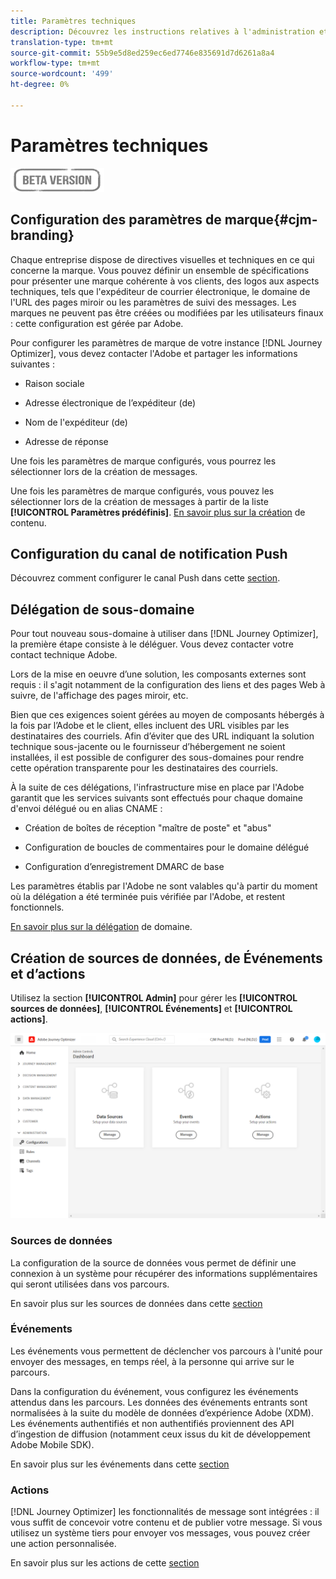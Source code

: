 ```yaml
---
title: Paramètres techniques
description: Découvrez les instructions relatives à l'administration et aux paramètres
translation-type: tm+mt
source-git-commit: 55b9e5d8ed259ec6ed7746e835691d7d6261a8a4
workflow-type: tm+mt
source-wordcount: '499'
ht-degree: 0%

---
```


# Paramètres techniques

![](assets/do-not-localize/badge.png)

## Configuration des paramètres de marque{#cjm-branding}

Chaque entreprise dispose de directives visuelles et techniques en ce qui concerne la marque. Vous pouvez définir un ensemble de spécifications pour présenter une marque cohérente à vos clients, des logos aux aspects techniques, tels que l&#39;expéditeur de courrier électronique, le domaine de l&#39;URL des pages miroir ou les paramètres de suivi des messages.
Les marques ne peuvent pas être créées ou modifiées par les utilisateurs finaux : cette configuration est gérée par Adobe.

Pour configurer les paramètres de marque de votre instance [!DNL Journey Optimizer], vous devez contacter l&#39;Adobe et partager les informations suivantes :

* Raison sociale

* Adresse électronique de l’expéditeur (de)

* Nom de l&#39;expéditeur (de)

* Adresse de réponse

Une fois les paramètres de marque configurés, vous pourrez les sélectionner lors de la création de messages.

Une fois les paramètres de marque configurés, vous pouvez les sélectionner lors de la création de messages à partir de la liste **[!UICONTROL Paramètres prédéfinis]**. [En savoir plus sur la création](create-message.md) de contenu.

## Configuration du canal de notification Push

Découvrez comment configurer le canal Push dans cette [section](configure-push.md).

## Délégation de sous-domaine

Pour tout nouveau sous-domaine à utiliser dans [!DNL Journey Optimizer], la première étape consiste à le déléguer. Vous devez contacter votre contact technique Adobe.

Lors de la mise en oeuvre d’une solution, les composants externes sont requis : il s&#39;agit notamment de la configuration des liens et des pages Web à suivre, de l&#39;affichage des pages miroir, etc.

Bien que ces exigences soient gérées au moyen de composants hébergés à la fois par l’Adobe et le client, elles incluent des URL visibles par les destinataires des courriels.  Afin d’éviter que des URL indiquant la solution technique sous-jacente ou le fournisseur d’hébergement ne soient installées, il est possible de configurer des sous-domaines pour rendre cette opération transparente pour les destinataires des courriels.

À la suite de ces délégations, l&#39;infrastructure mise en place par l&#39;Adobe garantit que les services suivants sont effectués pour chaque domaine d&#39;envoi délégué ou en alias CNAME :

* Création de boîtes de réception &quot;maître de poste&quot; et &quot;abus&quot;

* Configuration de boucles de commentaires pour le domaine délégué

* Configuration d’enregistrement DMARC de base

Les paramètres établis par l&#39;Adobe ne sont valables qu&#39;à partir du moment où la délégation a été terminée puis vérifiée par l&#39;Adobe, et restent fonctionnels.

[En savoir plus sur la délégation](https://helpx.adobe.com/fr/campaign/kb/domain-name-delegation.html) de domaine.


## Création de sources de données, de Événements et d’actions

Utilisez la section **[!UICONTROL Admin]** pour gérer les **[!UICONTROL sources de données]**, **[!UICONTROL Événements]** et **[!UICONTROL actions]**.

![](assets/admin-menu.png)

### Sources de données

La configuration de la source de données vous permet de définir une connexion à un système pour récupérer des informations supplémentaires qui seront utilisées dans vos parcours.

En savoir plus sur les sources de données dans cette [section](../using/datasource/about-data-sources.md)

### Événements

Les événements vous permettent de déclencher vos parcours à l&#39;unité pour envoyer des messages, en temps réel, à la personne qui arrive sur le parcours.

Dans la configuration du événement, vous configurez les événements attendus dans les parcours. Les données des événements entrants sont normalisées à la suite du modèle de données d’expérience Adobe (XDM). Les événements authentifiés et non authentifiés proviennent des API d’ingestion de diffusion (notamment ceux issus du kit de développement Adobe Mobile SDK).

En savoir plus sur les événements dans cette [section](../using/event/about-events.md)

### Actions

[!DNL Journey Optimizer] les fonctionnalités de message sont intégrées : il vous suffit de concevoir votre contenu et de publier votre message. Si vous utilisez un système tiers pour envoyer vos messages, vous pouvez créer une action personnalisée.

En savoir plus sur les actions de cette [section](../using/action/action.md)
